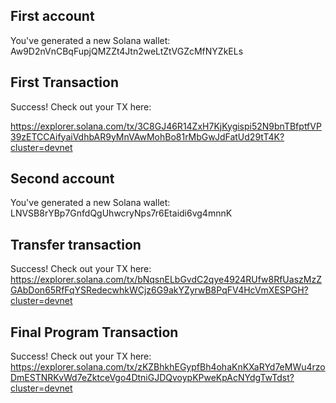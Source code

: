 ## First account

You've generated a new Solana wallet: Aw9D2nVnCBqFupjQMZZt4Jtn2weLtZtVGZcMfNYZkELs

## First Transaction

Success! Check out your TX here:

https://explorer.solana.com/tx/3C8GJ46R14ZxH7KjKygispi52N9bnTBfptfVP39zETCCAifyaiVdhbAR9yMnVAwMohBo81rMbGwJdFatUd29tT4K?cluster=devnet

## Second account

You've generated a new Solana wallet: LNVSB8rYBp7GnfdQgUhwcryNps7r6Etaidi6vg4mnnK

## Transfer transaction

Success! Check out your TX here:
https://explorer.solana.com/tx/bNqsnELbGvdC2qye4924RUfw8RfUaszMzZGAbDon65RfFqYSRedecwhkWCjz6G9akYZyrwB8PqFV4HcVmXESPGH?cluster=devnet

## Final Program Transaction

Success! Check out your TX here:
https://explorer.solana.com/tx/zKZBhkhEGypfBh4ohaKnKXaRYd7eMWu4rzoDmESTNRKvWd7eZktceVgo4DtniGJDQvoypKPweKpAcNYdgTwTdst?cluster=devnet
